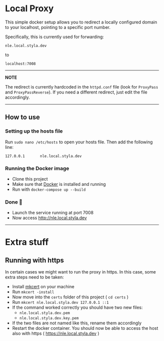 # Local Proxy

This simple docker setup allows you to redirect a locally configured domain to your localhost, pointing to a specific port number.

Specifically, this is currently used for forwarding:

```
nle.local.styla.dev 
```

to

```
localhost:7008
```

---
**NOTE**

The redirect is currently hardcoded in the `httpd.conf` file (look for `ProxyPass` and `ProxyPassReverse`). If you need a different redirect, just edit the file accordingly.

---

## How to use

### Setting up the hosts file
Run `sudo nano /etc/hosts` to open your hosts file. Then add the following line:
```
127.0.0.1       nle.local.styla.dev
``````


### Running the Docker image
- Clone this project
- Make sure that [Docker](https://www.docker.com/) is installed and running
- Run with `docker-compose up --build`


### Done 🎉
- Launch the service running at port 7008
- Now access http://nle.local.styla.dev


---

# Extra stuff

## Running with https
In certain cases we might want to run the proxy in https. In this case, some extra steps need to be taken:
- Install [mkcert](https://github.com/FiloSottile/mkcert) on your machine
- Run `mkcert -install`
- Now move into the `certs` folder of this project ( `cd certs` )
- Run `mkcert nle.local.styla.dev 127.0.0.1 ::1`
- If the command worked correctly you should have two new files:
   - `nle.local.styla.dev.pem`
   - `nle.local.styla.dev.key.pem` 
- If the two files are not named like this, rename them accordingly
- Restart the docker container. You should now be able to access the host also with https ( https://nle.local.styla.dev )